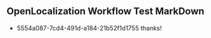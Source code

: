 ## OpenLocalization Workflow Test MarkDown
* 5554a087-7cd4-491d-a184-21b52f1d1755 thanks!

<!--HONumber=Jul16_HO2-->


